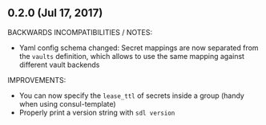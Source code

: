 ## 0.2.0 (Jul 17, 2017)

BACKWARDS INCOMPATIBILITIES / NOTES:

* Yaml config schema changed: Secret mappings are now separated from the `vaults` definition, which allows to use the same mapping against different vault backends

IMPROVEMENTS:

* You can now specify the `lease_ttl` of secrets inside a group (handy when using consul-template)
* Properly print a version string with `sdl version`
